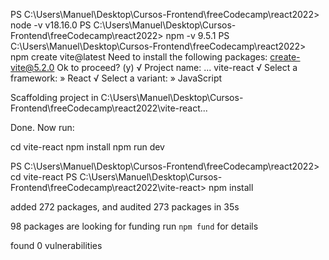 PS C:\Users\Manuel\Desktop\Cursos-Frontend\freeCodecamp\react2022> node -v
v18.16.0
PS C:\Users\Manuel\Desktop\Cursos-Frontend\freeCodecamp\react2022> npm -v
9.5.1
PS C:\Users\Manuel\Desktop\Cursos-Frontend\freeCodecamp\react2022> npm create vite@latest
Need to install the following packages:
  create-vite@5.2.0
Ok to proceed? (y)
√ Project name: ... vite-react
√ Select a framework: » React
√ Select a variant: » JavaScript

Scaffolding project in C:\Users\Manuel\Desktop\Cursos-Frontend\freeCodecamp\react2022\vite-react...

Done. Now run:

  cd vite-react
  npm install
  npm run dev

PS C:\Users\Manuel\Desktop\Cursos-Frontend\freeCodecamp\react2022> cd vite-react
PS C:\Users\Manuel\Desktop\Cursos-Frontend\freeCodecamp\react2022\vite-react> npm install

added 272 packages, and audited 273 packages in 35s

98 packages are looking for funding
  run `npm fund` for details

found 0 vulnerabilities
